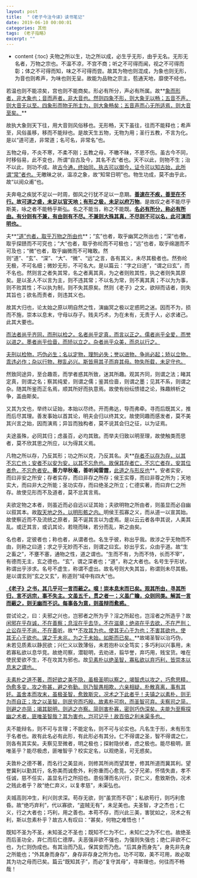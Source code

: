 ```yaml
---
layout: post
title:  "《老子今注今译》读书笔记"
date: 2019-06-10 00:00:01
categories: 其他
tags: 《老子指略》
excerpt: ""
---
```


* content
{:toc}
夫物之所以生，功之所以成，必生乎无形，由乎无名。无形无名者，万物之宗也。不温不凉，不宫不商；听之不可得而闻，视之不可得而彰；体之不可得而知，味之不可得而尝。故其为物也则混成，为象也则无形，为音也则希声，为味也则无呈。故能为品物之宗主，苞通天地，靡使不经也。

若温也则不能凉矣，宫也则不能商矣。形必有所分，声必有所属。故**<u>象而形者，非大象也；音而声者，非大音也。然则四象不形，则大象无以畅；五音不声，则大音无以至。四象形而物无所主为，则大象畅矣；五音声而心无所适焉，则大音至矣。</u>**

故执大象则天下往，用大音则风俗移也。无形畅，天下虽往，往而不能释也；希声至，风俗虽移，移而不能辩也。是故天生五物，无物为用；圣行五教，不言为化。是以“道可道，非常道；名可名，非常名”也。

五物之母，不炎不寒，不柔不刚；五教之母，不皦不昧，不恩不伤。虽古今不同，时移俗易，此不变也，所谓“自古及今，其名不去”者也。天不以此，则物不生；治不以此，则功不成。故<u>古今通，终始同，执古可以御今，证今可以知古始，此所谓“常”者也。</u>无皦昧之状，温凉之象，故“知常日明”也。物生功成，莫不由乎此，故“以阅众甫”也。

夫奔电之疾犹不足以一时周，御风之行犹不足以一息期。**<u>善速在不疾，善至在不行。</u>**故**<u>可道之盛，未足以官天地；有形之极，未足以府万物</u>**。是故叹之者不能尽乎斯美，咏之者不能畅乎斯弘。名之不能当，称之不能既。**<u>名必有所分，称必有所由。有分则有不兼，有由则有不尽。不兼则大殊其真，不尽则不可以名，此可演而明也。</u>**

夫**<u>“道”也者，取乎万物之所由也</u>**；“玄”也者，取乎幽冥之所出也；“深”也者，取乎探赜而不可究也；“大”也者，取乎弥纶而不可极也；“远”也者，取乎绵邈而不可及也；“微”也者，取乎幽微而不可睹敢。然则“道”、“玄”、“深”、“大”、“微”、“远”之言，各有其义，未尽其极者也。然弥纶无极，不可名细；微妙无形，不可名大。是以篇云：“字之曰道”，“谓之曰玄”，而不名也。然则言之者失其常，名之者离其真，为之者则败其性，执之者则失其原矣。是以圣人不以言为主，则不违其常；不以名为常，则不离其真；不以为为事，则不败其性；不以执为制，则不失其原矣。然则《老子》之文，欲辩而诘者，则失其旨也；欲名而责者，则违其义也。

故其大归也，论太始之原以明自然之性，演幽冥之极以定惑罔之迷。因而不为，损而不施，崇本以息末，守母以存子。贱夫巧术，为在未有，无责于人，必求诸己。此其大要也。

<u>而法者尚乎齐同，而刑以检之。名者尚乎定真，而言以正之。儒者尚乎全爱，而誉以进之。墨者尚乎俭啬，而矫以立之。杂者尚乎众美，而总以行之。</u>

<u>夫刑以检物，巧伪必生；名以定物，理恕必失；誉以进物，争尚必起；矫以立物，乖违必作；杂以行物，秽乱必兴。斯皆用其子而弃其母。物失所载，未足守也。</u>

然致同途异，至合趣乖，而学者惑其所致，迷其所趣。观其齐同，则谓之法；睹其定真，则谓之名；察其纯爱，则谓之儒；鉴其俭啬，则谓之墨；见其不系，则谓之杂。随其所鉴而正名焉，顺其所好而执意焉。故使有纷纭愦错之论，殊趣辨析之争，盖由斯矣。

又其为文也，举终以证始，本始以尽终。开而弗达，导而弗牵。寻而后既其义，推而后尽其理。善发事始以首其论，明夫会归以终其文。故使同趣而感发者，莫不美其兴言之始，因而演焉；异旨而独构者，莫不说其会归之征，以为证焉。

夫途虽殊，必同其归；虑虽百，必均其致。而举夫归致以明至理，故使触类而思者，莫不欣其思之所应，以为得其义焉。

凡物之所以存，乃反其形；功之所以克，乃反其名。夫**<u>存者不以存为存，以其不忘亡也；安者不以安为安，以其不忘危也。故保其存者亡，不忘亡者存，安其位者危，不忘危者安。</u>**善力举秋毫，善听闻雷霆，**<u>此道之与形反也</u>**。安者实安，而曰非安之所安；存者实存，而曰非存之所存；侯王实尊，而曰非尊之所为；天地实大，而曰非大之所能；圣功实存，而曰绝圣之所立；仁德实著，而曰弃仁之所存。故使见形而不及道者，莫不忿其言焉。

夫欲定物之本者，则虽近而必自远以证其始；夫欲明物之所由者，则虽显而必自幽以叙其本。故<u>取天地之外，以明形骸之内。</u>明侯王孤寡之义，而从道一以宣其始。故使察近而不及流统之原者，莫不诞其言以为虚焉。是以云云者各申其说，人美其乱。或迂其言，或讥其论，若晓而昧，若分而乱，斯之由矣。

名也者，定彼者也；称也者，从谓者也。名生乎彼，称出乎我。故涉之乎无物而不由，则称之曰道；求之乎无妙而不出，则谓之曰玄。妙出乎玄，众由乎道。故“生之畜之”，不壅不塞，通物之性，道之谓也。“生而不有，为而不恃，长而不宰”，有德而无主，玄之德也。“玄”，谓之深者也；“道”，称之大者也。名号生乎形状，称谓出乎涉求。名号不虚生，称谓不虚出。故名号则大失其旨，称谓则未尽其极。是以谓玄则“玄之又玄”，称道则“域中有四大”也。

**<u>《老子》之书，其几乎可一言而蔽之。噫！崇本息末而已矣。观其所由，寻其所归，言不远宗，事不失主。文虽五千，贯之者一；义虽广瞻，众则同类。解其一言而蔽之，则无幽而不识。每事各为意，则虽辩而愈惑。</u>**

尝试论之，曰：夫邪之兴也，岂邪者之所为乎？淫之所起也，岂淫者之所造乎？故<u>闲邪在乎存诚，不在善察；息淫在乎去华，不在滋章；绝盗在乎去欲，不在严刑；止讼存乎不尚，不在善听</u>。故**<u>不攻其为也，使其无心于为也；不害其欲也，使其无心于欲也。谋之于未兆，为之于未始，如斯而已矣。</u>**故竭圣智以治巧伪，未若见质素以静民欲；兴仁义以敦薄俗，未若抱朴以全笃实；多巧利以兴事用，未若寡私欲以息华竞。故绝司察，潜聪明，去劝进，翦华誉，弃巧用，贱宝货。唯在使民爱欲不生，不在攻其为邪也。故<u>见素朴以绝圣智，寡私欲以弃巧利，皆崇本以息末之谓也。</u>

<u>夫素朴之道不著，而好欲之美不隐，虽极圣明以察之，竭智虑以攻之，巧愈思精，伪愈多变，攻之弥甚，避之弥勤。则乃智愚相欺，六亲相疑，朴散真离，事有其奸。盖舍本而攻末，虽极圣智，愈致斯灾，况术之下此者乎！夫镇之以素朴，则无为而自正；攻之以圣智，则民穷而巧殷。故素朴可抱，而圣智可弃。夫察司之简，则避之亦简；竭其聪明，则逃之亦察。简则害朴寡，密则巧伪深矣。夫能为至察探幽之术者，匪唯圣智哉？其为害也，岂可记乎！故百倍之利未渠多也。</u>

夫不能辩名，则不可与言理；不能定名，则不可与论实也。凡名生于形，未有形生于名者也。故有此名必有此形，有此形必有其分。仁不得谓之圣，智不得谓之仁，则各有其实矣。夫察见至微者，明之极也；探射隐伏者，虑之极也。能尽极明，匪唯圣乎？能尽极虑，匪唯智乎？校实定名，以观绝圣，可无惑矣。

夫敦朴之德不著，而名行之美显尚，则修其所尚而望其誉，修其所道而冀其利。望誉冀利以勤其行，名弥美而诚愈外，利弥重而心愈竞。父子兄弟，怀情失直，孝不任诚，慈不任实，盖显名行之所招也。患俗薄而名兴行，崇仁义，愈致斯伪，况术之贱此者乎？故“绝仁弃义，以复孝慈”，未渠弘也。

夫城高则冲生，利兴则求深。苟存无欲，则“虽赏而不窃”；私欲苟行，则巧利愈昏。故“绝巧弃利”，代以寡欲，“盗贼无有”，未足美也。夫圣智，才之杰也；仁义，行之大者也；巧利，用之善也。本苟不存，而兴此三美，害犹如之，况术之有利，斯以忽素朴乎？故古人有叹曰：“甚矣，何物之难悟也！”

既知不圣为不圣，未知圣之不圣也；既知不仁为不仁，未知仁之为不仁也。故绝圣而后圣功全，弃仁而后仁德厚。夫恶强非欲不强也，为强则失强也；绝仁非欲不仁也，为仁则伪成也。有其治而乃乱，保其安而乃危。“后其身而身先”，身先非先身之所能也；“外其身而身存”，身存非存身之所为也。功不可取，美不可用，故必取其为功之母而已矣。篇云“既知其子”，而必“复守其母”，寻斯理也，何往而不畅哉！


